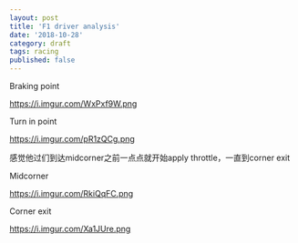 ```yaml
---
layout: post
title: 'F1 driver analysis'
date: '2018-10-28'
category: draft
tags: racing
published: false
---
```


Braking point


https://i.imgur.com/WxPxf9W.png

Turn in point


https://i.imgur.com/pR1zQCg.png

感觉他过们到达midcorner之前一点点就开始apply throttle，一直到corner exit

Midcorner


https://i.imgur.com/RkiQqFC.png

Corner exit


https://i.imgur.com/Xa1JUre.png

